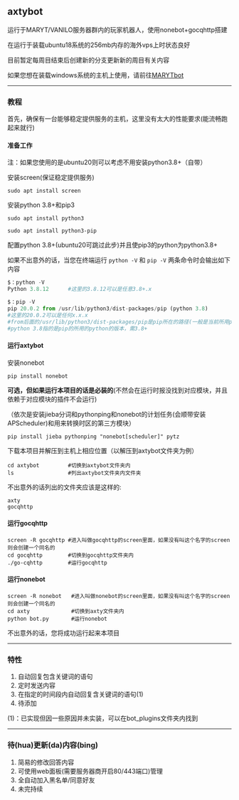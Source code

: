 ## **axtybot**

运行于MARYT/VANILO服务器群内的玩家机器人，使用nonebot+gocqhttp搭建

在运行于装载ubuntu18系统的256mb内存的海外vps上时状态良好

目前暂定每周目结束后创建新的分支更新新的周目有关内容

如果您想在装载windows系统的主机上使用，请前往[MARYTbot](https://github.com/RisingInIris2017/MARYTBot)

------

### **教程**

首先，确保有一台能够稳定提供服务的主机，这里没有太大的性能要求(能流畅跑起来就行)

#### **准备工作**

注：如果您使用的是ubuntu20则可以考虑不用安装python3.8+（自带）

安装screen(保证稳定提供服务)

```shell
sudo apt install screen
```

安装python 3.8+和pip3

```shell
sudo apt install python3
```

```shell
sudo apt install python3-pip
```

配置python 3.8+(ubuntu20可跳过此步)并且使pip3的python为python3.8+

如果不出意外的话，当您在终端运行 `python -V` 和 `pip -V` 两条命令时会输出如下内容

```python
$：python -V
Python 3.8.12      #这里的3.8.12可以是任意3.8+.x
```

```python
$：pip -V
pip 20.0.2 from /usr/lib/python3/dist-packages/pip (python 3.8)
#这里的20.0.2可以是任何x.x.x
#from后面的/usr/lib/python3/dist-packages/pip是pip所在的路径(一般是当前所用python/dist-packages/pip目录)
#python 3.8指的是pip的所用的python的版本，需3.8+
```



#### **运行axtybot**

安装nonebot

```shell
pip install nonebot
```
**可选，但如果运行本项目的话是必装的**(不然会在运行时报没找到对应模块，并且依赖于对应模块的插件不会运行)

（依次是安装jieba分词和pythonping和nonebot的计划任务(会顺带安装APScheduler)和用来转换时区的第三方模块）

```shell
pip install jieba pythonping "nonebot[scheduler]" pytz
```


下载本项目并解压到主机上相应位置（以解压到axtybot文件夹为例）

```shell
cd axtybot         #切换到axtybot文件夹内
ls                 #列出axtybot文件夹内文件夹
```

不出意外的话列出的文件夹应该是这样的:

```
axty
gocqhttp
```
#### **运行gocqhttp**
```shell
screen -R gocqhttp #进入叫做gocqhttp的screen里面，如果没有叫这个名字的screen则会创建一个同名的
cd gocqhttp        #切换到gocqhttp文件夹内
./go-cqhttp        #运行gocqhttp
```

#### **运行nonebot**

```shell
screen -R nonebot   #进入叫做nonebot的screen里面，如果没有叫这个名字的screen则会创建一个同名的
cd axty             #切换到axty文件夹内
python bot.py       #运行nonebot
```

不出意外的话，您将成功运行起来本项目

------

### 特性

1. 自动回复包含关键词的语句
2. 定时发送内容
3. 在指定的时间段内自动回复含关键词的语句(1)
4. 待添加

(1)：已实现但因一些原因并未实装，可以在bot_plugins文件夹内找到

------

### 待(hua)更新(da)内容(bing)

1. 简易的修改回答内容
2. 可使用web面板(需要服务器商开启80/443端口)管理
3. 全自动加入黑名单/同意好友
4. 未完持续